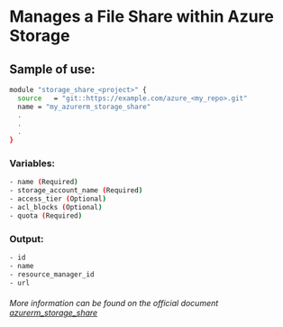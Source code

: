 # Manages a File Share within Azure Storage

## Sample of use:

```bash
module "storage_share_<project>" {
  source   = "git::https://example.com/azure_<my_repo>.git"
  name = "my_azurerm_storage_share"
  .
  .
  .
}
```

### Variables:

```bash 
- name (Required)
- storage_account_name (Required)
- access_tier (Optional)
- acl_blocks (Optional)
- quota (Required)
```

### Output:

```bash
- id
- name
- resource_manager_id
- url
```

###### More information can be found on the official document [azurerm_storage_share](https://registry.terraform.io/providers/hashicorp/azurerm/latest/docs/resources/storage_share)